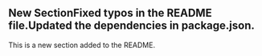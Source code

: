 ## New SectionFixed typos in the README file.Updated the dependencies in package.json.
This is a new section added to the README.
